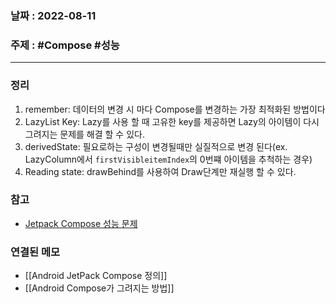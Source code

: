 ### 날짜 : 2022-08-11
### 주제 : #Compose #성능
----
### 정리
1. remember: 데이터의 변경 시 마다 Compose를 변경하는 가장 최적화된 방법이다
2. LazyList Key: Lazy를 사용 할 때 고유한 key를 제공하면 Lazy의 아이템이 다시 그려지는 문제를 해결 할 수 있다.
3. derivedState: 필요로하는 구성이 변경될때만 실질적으로 변경 된다(ex. LazyColumn에서 `firstVisibleitemIndex`의 0번쨰 아이템을 추척하는 경우)
4. Reading state: drawBehind를 사용하여 Draw단계만 재실행 할 수 있다.

### 참고
- [Jetpack Compose 성능 문제](https://www.youtube.com/watch?v=EOQB8PTLkpY&t=1202s)

### 연결된 메모
- [[Android JetPack Compose 정의]]
- [[Android Compose가 그려지는 방법]]